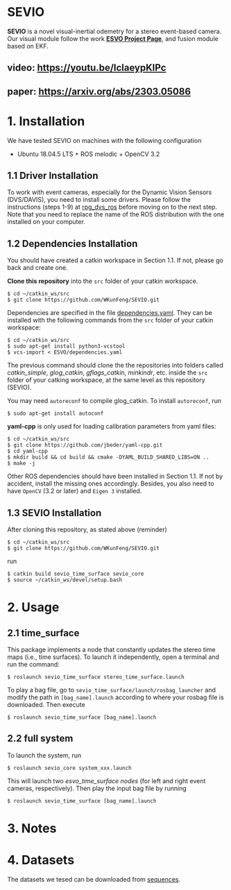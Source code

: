 # SEVIO

**SEVIO** is a novel visual-inertial odemetry for a stereo event-based camera. Our visual module follow the work **[ESVO Project Page](https://sites.google.com/view/esvo-project-page/home)**, and fusion module based on EKF.
## video: https://youtu.be/IclaeypKIPc
## paper: https://arxiv.org/abs/2303.05086

# 1. Installation

We have tested SEVIO on machines with the following configuration
* Ubuntu 18.04.5 LTS + ROS melodic + OpenCV 3.2

## 1.1 Driver Installation

To work with event cameras, especially for the Dynamic Vision Sensors (DVS/DAVIS), you need to install some drivers. Please follow the instructions (steps 1-9) at [rpg_dvs_ros](https://github.com/uzh-rpg/rpg_dvs_ros) before moving on to the next step. Note that you need to replace the name of the ROS distribution with the one installed on your computer.

## 1.2 Dependencies Installation

You should have created a catkin workspace in Section 1.1. If not, please go back and create one.

**Clone this repository** into the `src` folder of your catkin workspace.

	$ cd ~/catkin_ws/src 
	$ git clone https://github.com/WKunFeng/SEVIO.git

Dependencies are specified in the file [dependencies.yaml](dependencies.yaml). They can be installed with the following commands from the `src` folder of your catkin workspace:

	$ cd ~/catkin_ws/src
	$ sudo apt-get install python3-vcstool
	$ vcs-import < ESVO/dependencies.yaml

The previous command should clone the the repositories into folders called *catkin_simple*, *glog_catkin*, *gflags_catkin*, *minkindr*, etc. inside the `src` folder of your catking workspace, at the same level as this repository (SEVIO).

You may need `autoreconf` to compile glog_catkin. To install `autoreconf`, run
    
	$ sudo apt-get install autoconf


**yaml-cpp** is only used for loading calibration parameters from yaml files:

	$ cd ~/catkin_ws/src 
	$ git clone https://github.com/jbeder/yaml-cpp.git
	$ cd yaml-cpp
	$ mkdir build && cd build && cmake -DYAML_BUILD_SHARED_LIBS=ON ..
	$ make -j

Other ROS dependencies should have been installed in Section 1.1. 
If not by accident, install the missing ones accordingly.
Besides, you also need to have `OpenCV` (3.2 or later) and `Eigen 3` installed.

## 1.3 SEVIO Installation

After cloning this repository, as stated above (reminder)

	$ cd ~/catkin_ws/src 
	$ git clone https://github.com/WKunFeng/SEVIO.git
	
run

	$ catkin build sevio_time_surface sevio_core
	$ source ~/catkin_ws/devel/setup.bash


# 2. Usage

## 2.1 time_surface
This package implements a node that constantly updates the stereo time maps (i.e., time surfaces). To launch it independently, open a terminal and run the command:

    $ roslaunch sevio_time_surface stereo_time_surface.launch
    
To play a bag file, go to `sevio_time_surface/launch/rosbag_launcher` and modify the path in 
`[bag_name].launch` according to where your rosbag file is downloaded. Then execute

    $ roslaunch sevio_time_surface [bag_name].launch
    
## 2.2 full system

To launch the system, run

    $ roslaunch sevio_core system_xxx.launch

This will launch two *esvo_time_surface nodes* (for left and right event cameras, respectively). Then play the input bag file by running

    $ roslaunch sevio_time_surface [bag_name].launch


# 3. Notes



# 4. Datasets

The datasets we tesed can be downloaded from [sequences](https://drive.google.com/drive/folders/10HZ-sf0k96WDxMqyBHkDM14BgsFZoF45?usp=share_link).
